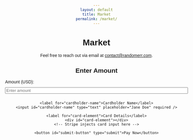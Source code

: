 ```yaml
---
layout: default
title: Market
permalink: /market/
---
```


# Market

Feel free to reach out via email at [contact@randomerr.com](mailto:contact@randomerr.com).

<!DOCTYPE html>
<html lang="en">
<head>
  <meta charset="UTF-8" />
  <meta name="viewport" content="width=device-width, initial-scale=1.0" />
  <title>Stripe Checkout</title>
  <script src="https://js.stripe.com/v3/"></script>
  <style>
    body {
      font-family: Arial, sans-serif;
      max-width: 600px;
      margin: 50px auto;
      padding: 20px;
      text-align: center;
    }
    form {
      display: flex;
      flex-direction: column;
      gap: 10px;
    }
    label {
      text-align: left;
    }
    #card-element {
      padding: 10px;
      border: 1px solid #ccc;
      border-radius: 4px;
    }
    button {
      padding: 10px;
      background-color: #007bff;
      color: white;
      border: none;
      cursor: pointer;
      border-radius: 4px;
    }
    button:disabled {
      background-color: #ccc;
      cursor: not-allowed;
    }
  </style>
</head>
<body>
  <h2>Enter Amount</h2>
  <form id="payment-form">
    <label for="amount">Amount (USD):</label>
    <input id="amount" type="number" placeholder="Enter amount" required min="1" />

    <label for="cardholder-name">Cardholder Name</label>
    <input id="cardholder-name" type="text" placeholder="Jane Doe" required />

    <label for="card-element">Card Details</label>
    <div id="card-element"></div>
    <!-- Stripe injects card input here -->

    <button id="submit-button" type="submit">Pay Now</button>
  </form>

  <div id="payment-status"></div>

  <script>
    // Initialize Stripe
    var stripe = Stripe("pk_test_51PulULDDaepf7cjiBCJQ4wxoptuvOfsdiJY6tvKxW3uXZsMUome7vfsIORlSEZiaG4q20ZLSqEMiBIuHi7Fsy9dP00nytmrtYb");
    var elements = stripe.elements();
    var card = elements.create("card");
    card.mount("#card-element");

    var form = document.getElementById("payment-form");
    var submitButton = document.getElementById("submit-button");
    var paymentStatus = document.getElementById("payment-status");

    form.addEventListener("submit", function (event) {
      event.preventDefault();
      submitButton.disabled = true; // Disable button to prevent multiple submissions
      paymentStatus.textContent = ""; // Clear previous status

      var amount = document.getElementById("amount").value;
      var cardholderName = document.getElementById("cardholder-name").value;

      if (!amount || amount <= 0) {
        alert("Please enter a valid amount.");
        submitButton.disabled = false; // Re-enable button
        return;
      }

      // Create payment intent via your backend (Vercel endpoint)
      fetch('https://backend-github-io.vercel.app/api/create-payment-intent', {
        method: 'POST',
        headers: {
          'Content-Type': 'application/json',
        },
        body: JSON.stringify({ amount: Math.round(amount * 100) }), // Convert dollars to cents
      })
      .then(function(response) {
        return response.json();
      })
      .then(function(data) {
        return stripe.confirmCardPayment(data.clientSecret, {
          payment_method: {
            card: card,
            billing_details: {
              name: cardholderName,
            },
          },
        });
      })
      .then(function(result) {
        if (result.error) {
          paymentStatus.textContent = result.error.message;
          submitButton.disabled = false; // Re-enable button
        } else {
          if (result.paymentIntent.status === 'succeeded') {
            paymentStatus.textContent = 'Payment succeeded!';
          }
        }
      })
      .catch(function(error) {
        paymentStatus.textContent = 'Payment failed: ' + error.message;
        submitButton.disabled = false; // Re-enable button
      });
    });
  </script>
</body>
</html>
